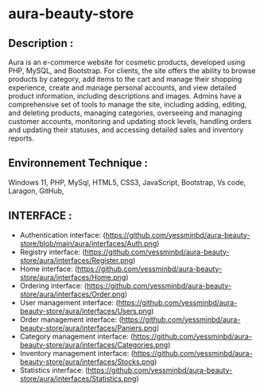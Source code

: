 # aura-beauty-store

## Description : 
Aura is an e-commerce website for cosmetic products, developed using PHP, MySQL, and Bootstrap.
For clients, the site offers the ability to browse products by category, add items to the cart and manage their shopping experience, create and manage personal accounts, and view detailed product information, including descriptions and images. Admins have a comprehensive set of tools to manage the site, including adding, editing, and deleting products, managing categories, overseeing and managing customer accounts, monitoring and updating stock levels, handling orders and updating their statuses, and accessing detailed sales and inventory reports.
## Environnement Technique :
Windows 11, PHP, MySql, HTML5, CSS3, JavaScript, Bootstrap, Vs code, Laragon, GitHub, 
## INTERFACE : 
- Authentication interface:
(https://github.com/yessminbd/aura-beauty-store/blob/main/aura/interfaces/Auth.png)
- Registry interface:
  (https://github.com/yessminbd/aura-beauty-store/aura/interfaces/Register.png)
- Home interface:
  (https://github.com/yessminbd/aura-beauty-store/aura/interfaces/Home.png)
- Ordering interface:
  (https://github.com/yessminbd/aura-beauty-store/aura/interfaces/Order.png)
- User management interface:
  (https://github.com/yessminbd/aura-beauty-store/aura/interfaces/Users.png)
- Order management interface:
  (https://github.com/yessminbd/aura-beauty-store/aura/interfaces/Paniers.png)
- Category management interface:
  (https://github.com/yessminbd/aura-beauty-store/aura/interfaces/Categories.png)
- Inventory management interface:
  (https://github.com/yessminbd/aura-beauty-store/aura/interfaces/Stocks.png)
- Statistics interface:
  (https://github.com/yessminbd/aura-beauty-store/aura/interfaces/Statistics.png)
